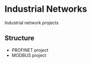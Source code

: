 # Industrial Networks
Industrial network projects<br />
## Structure<br /> 
- PROFINET project
- MODBUS project
